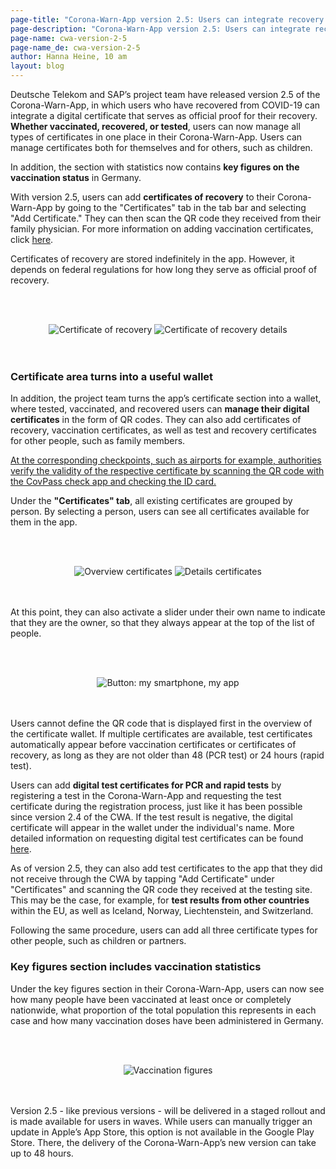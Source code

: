 ```yaml
---
page-title: "Corona-Warn-App version 2.5: Users can integrate recovery certificates and certificates for family members"
page-description: "Corona-Warn-App version 2.5: Users can integrate recovery certificates and certificates for family members"
page-name: cwa-version-2-5
page-name_de: cwa-version-2-5
author: Hanna Heine, 10 am
layout: blog
---
```


Deutsche Telekom and SAP’s project team have released version 2.5 of the Corona-Warn-App, in which users who have recovered from COVID-19 can integrate a digital certificate that serves as official proof for their recovery. **Whether vaccinated, recovered, or tested**, users can now manage all types of certificates in one place in their Corona-Warn-App. Users can manage certificates both for themselves and for others, such as children.

In addition, the section with statistics now contains **key figures on the vaccination status** in Germany.

<!-- overview -->

With version 2.5, users can add **certificates of recovery** to their Corona-Warn-App by going to the "Certificates" tab in the tab bar and selecting "Add Certificate." They can then scan the QR code they received from their family physician. For more information on adding vaccination certificates, click [here](https://www.coronawarn.app/en/blog/2021-06-10-cwa-version-2-3/). 

Certificates of recovery are stored indefinitely in the app. However, it depends on federal regulations for how long they serve as official proof of recovery.  

<br></br>
<center> <img src="./certificate-of-recovery (1).png" title="Certificate of recovery" style="align: center"> <img src="./certificate-of-recovery (2).png" title="Certificate of recovery details" style="align: center"> </center>
<br></br>

### Certificate area turns into a useful wallet

In addition, the project team turns the app’s certificate section into a wallet, where tested, vaccinated, and recovered users can **manage their digital certificates** in the form of QR codes. They can also add certificates of recovery, vaccination certificates, as well as test and recovery certificates for other people, such as family members.

<ins>At the corresponding checkpoints, such as airports for example, authorities verify the validity of the respective certificate by scanning the QR code with the CovPass check app and checking the ID card.</ins>

Under the **"Certificates" tab**, all existing certificates are grouped by person. By selecting a person, users can see all certificates available for them in the app. 

<br></br>
<center> <img src="./family certificates.png" title="Overview certificates" style="align: center">  <img src="./certificates.png" title="Details certificates" style="align: center"> </center>
<br></br>

At this point, they can also activate a slider under their own name to indicate that they are the owner, so that they always appear at the top of the list of people.  

<br></br>
<center> <img src="./button.png" title="Button: my smartphone, my app" style="align: center"> </center>
<br></br>

Users cannot define the QR code that is displayed first in the overview of the certificate wallet. If multiple certificates are available, test certificates automatically appear before vaccination certificates or certificates of recovery, as long as they are not older than 48 (PCR test) or 24 hours (rapid test).

Users can add **digital test certificates for PCR and rapid tests** by registering a test in the Corona-Warn-App and requesting the test certificate during the registration process, just like it has been possible since version 2.4 of the CWA. If the test result is negative, the digital certificate will appear in the wallet under the individual's name. More detailed information on requesting digital test certificates can be found [here](https://www.coronawarn.app/en/blog/2021-06-24-cwa-version-2-4/). 

As of version 2.5, they can also add test certificates to the app that they did not receive through the CWA by tapping "Add Certificate" under "Certificates" and scanning the QR code they received at the testing site. This may be the case, for example, for **test results from other countries** within the EU, as well as Iceland, Norway, Liechtenstein, and Switzerland.  

Following the same procedure, users can add all three certificate types for other people, such as children or partners.

### Key figures section includes vaccination statistics 

Under the key figures section in their Corona-Warn-App, users can now see how many people have been vaccinated at least once or completely nationwide, what proportion of the total population this represents in each case and how many vaccination doses have been administered in Germany.

<br></br>
<center> <img src="./vaccination-figures.png" title="Vaccination figures" style="align: center">  </center>
<br></br>

Version 2.5 - like previous versions - will be delivered in a staged rollout and is made available for users in waves. While users can manually trigger an update in Apple’s App Store, this option is not available in the Google Play Store. There, the delivery of the Corona-Warn-App’s new version can take up to 48 hours.

